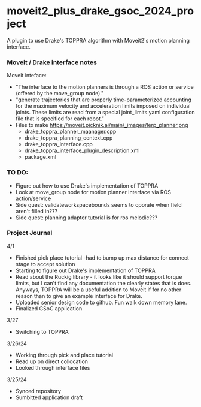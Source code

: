 # moveit2_plus_drake_gsoc_2024_project
A plugin to use Drake's TOPPRA algorithm with Moveit2's motion planning interface.

### Moveit / Drake interface notes
Moveit inteface:
* "The interface to the motion planners is through a ROS action or service (offered by the move_group node)."
* "generate trajectories that are properly time-parameterized accounting for the maximum velocity and acceleration limits imposed on individual joints. These limits are read from a special joint_limits.yaml configuration file that is specified for each robot."
* Files to make https://moveit.picknik.ai/main/_images/lerp_planner.png
  * drake_toppra_planner_maanager.cpp
  * drake_toppra_planning_context.cpp
  * drake_toppra_interface.cpp
  * drake_toppra_interface_plugin_description.xml
  * package.xml
    
### TO DO:
* Figure out how to use Drake's implementation of TOPPRA
* Look at move_group node for motion planner interface via ROS action/service
* Side quest: validateworkspacebounds seems to oporate when field aren't filled in???
* Side quest: planning adapter tutorial is for ros melodic???

### Project Journal
4/1
* Finished pick place tutorial -had to bump up max distance for connect stage to accept solution
* Starting to figure out Drake's implementation of TOPPRA
* Read about the Ruckig library - it looks like it should support torque limits, but I can't find any documentation the clearly states that is does. Anyways, TOPPRA will be a useful addition to Moveit if for no other reason than to give an example interface for Drake.
* Uploaded senior design code to github. Fun walk down memory lane.
* Finalized GSoC application

3/27
* Switching to TOPPRA

3/26/24
* Working through pick and place tutorial
* Read up on direct collocation
* Looked through interface files

3/25/24
* Synced repository
* Sumbitted application draft
